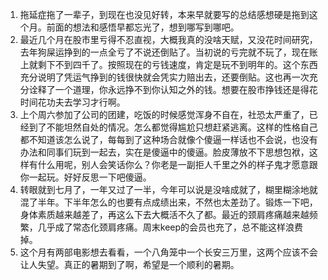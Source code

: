 1. 拖延症拖了一辈子，到现在也没见好转，本来早就要写的总结感想硬是拖到这个月。前面的想法和感悟早都忘光了，想到哪写到哪吧。
2. 最近几个月在股市里亏得不忍直视，大概我真的没啥天赋，又没花时间研究，去年狗屎运挣到的一点全亏了不说还倒贴了。当初说的亏完就不玩了，现在账上就剩下不到四千了。按照现在的亏钱速度，肯定是玩不到明年的。这个东西充分说明了凭运气挣到的钱很快就会凭实力赔出去，还要倒贴。这也再一次充分诠释了一个道理，你永远挣不到你认知之外的钱。想要在股市挣钱还是得花时间花功夫去学习才行啊。
3. 上个周六参加了公司的团建，吃饭的时候感觉浑身不自在，社恐太严重了，已经到了不能坦然自处的情况。怎么都觉得尴尬只想赶紧逃离。这样的性格自己都不知道该怎么说了，每每到了这种场合就像个傻逼一样话也不会说，也没有办法和同事们玩到一起去，实在是傻逼中的傻逼。脸皮薄放不下思想包袱，这样有什么用呢，别人会笑话你么？你老是一副拒人千里之外的样子鬼才愿意跟你一起玩。好好反思一下吧傻逼。
4. 转眼就到七月了，一年又过了一半，今年可以说是没啥成就了，糊里糊涂地就混了半年。下半年怎么的也要有点成绩出来，不然也太差劲了。锻炼一下吧，身体素质越来越差了，再这么下去大概活不久了都。最近的颈肩疼痛越来越频繁，几乎成了常态化颈肩疼痛。周末keep的会员也充了，总不能这样浪费掉。
5. 这个月有两部电影想去看看，一个八角笼中一个长安三万里，这两个应该不会让人失望。真正的暑期到了啊，希望是一个顺利的暑期。